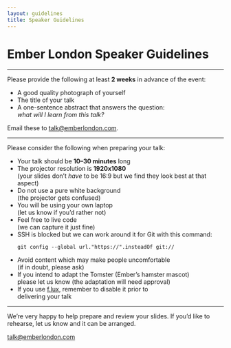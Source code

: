 ```yaml
---
layout: guidelines
title: Speaker Guidelines
---
```


# Ember London Speaker Guidelines

---

Please provide the following at least **2 weeks** in advance of the event:

- A good quality photograph of yourself
- The title of your talk
- A one-sentence abstract that answers the question:  
  *what will I learn from this talk?*

Email these to [talk@emberlondon.com](mailto:talk@emberlondon.com).

---

Please consider the following when preparing your talk:

- Your talk should be **10–30 minutes** long
- The projector resolution is **1920x1080**  
  (your slides don’t *have* to be 16:9 but we find they look best at that aspect)
- Do not use a pure white background  
  (the projector gets confused)
- You will be using your own laptop  
  (let us know if you’d rather not)
- Feel free to live code  
  (we can capture it just fine)
- SSH is blocked but we can work around it for Git with this command:  
  ```
  git config --global url."https://".insteadOf git://
  ```
- Avoid content which may make people uncomfortable  
  (if in doubt, please ask)
- If you intend to adapt the Tomster (Ember’s hamster mascot)  
  please let us know (the adaptation will need approval)
- If you use [f.lux](https://justgetflux.com/), remember to disable it prior to  
  delivering your talk

---

We’re very happy to help prepare and review your slides. If you’d like to rehearse, let us know and it can be arranged.

[talk@emberlondon.com](mailto:talk@emberlondon.com)

